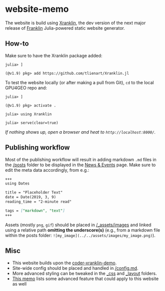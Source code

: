 # website-memo

The website is build using [Xranklin](https://github.com/tlienart/Xranklin.jl),
the dev version of the next major release of [Franklin](https://github.com/tlienart/Franklin.jl) Julia-powered static website generator.

## How-to

Make sure to have the Xranklin package added:
```julia-repl
julia> ]

(@v1.9) pkg> add https://github.com/tlienart/Xranklin.jl
```

To test the website locally (or after making a pull from Git), `cd` to the local GPU4GEO repo and:
```julia-repl
julia> ]

(@v1.9) pkg> activate .

julia> using Xranklin

julia> serve(clear=true)
```

_If nothing shows up, open a browser and heat to `http://localhost:8000/`._

## Publishing workflow

Most of the publishing workflow will result in adding markdown `.md` files in the [/posts](posts)
folder to be displayed in the [News & Events](https://unil-sgc.github.io/posts/) page.
Make sure to edit the meta data accordingly, from e.g.:
```md
+++
using Dates

title = "Placeholder Text"
date = Date(2019, 3, 9)
reading_time = "2-minute read"

tags = ["markdown", "text"]
+++
```

Assets (mostly `png`, `gif`) should be placed in [/_assets/images](_assets/images) and linked using a relative path **omitting the underscore(s)** (e.g., from a markdown file within the posts folder: `![my_image](../../assets/images/my_image.png)`).


## Misc
- This website builds upon the [coder-xranklin-demo](https://github.com/tlienart/coder-xranklin-demo).
- Site-wide config should be placed and handled in [/config.md](config.md).
- More advanced styling can be tweaked in the [_css](/_css) and [_layout](/_layout) folders.
- [This memo](https://github.com/eth-vaw-glaciology/course-101-0250-00/blob/main/website-memo.md) lists some advanced feature that could apply to this website as well
